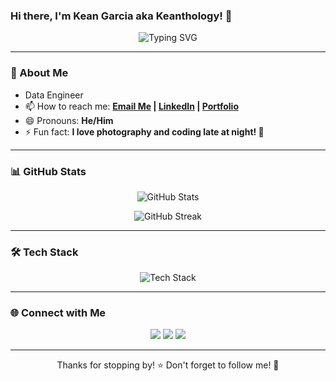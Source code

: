 ### Hi there, I'm Kean Garcia aka Keanthology! 👋

<p align="center">
  <img src="https://readme-typing-svg.herokuapp.com?font=Fira+Code&pause=1000&color=F75C7E&width=435&lines=Welcome+to+my+GitHub!;Data+Engineer;Passionate+about+Tech+%26+Design;Always+Learning+%F0%9F%92%BB" alt="Typing SVG" />
</p>

---

### 🚀 About Me

- Data Engineer
- 📫 How to reach me: **[Email Me](mailto:your-email@example.com) | [LinkedIn](https://linkedin.com/in/keanthology) | [Portfolio](https://yourportfolio.com)**
- 😄 Pronouns: **He/Him**
- ⚡ Fun fact: **I love photography and coding late at night! 🌙**

---

### 📊 GitHub Stats

<p align="center">
  <img src="https://github-readme-stats.vercel.app/api?username=keanthology&show_icons=true&theme=radical" alt="GitHub Stats" />
</p>

<p align="center">
  <img src="https://github-readme-streak-stats.herokuapp.com/?user=keanthology&theme=radical" alt="GitHub Streak" />
</p>

---

### 🛠️ Tech Stack

<p align="center">
  <img src="https://skillicons.dev/icons?i=js,ts,react,angular,java,python,php,mysql,mongodb,git,linux,figma" alt="Tech Stack" />
</p>

---

### 🌐 Connect with Me

<p align="center">
  <a href="https://linkedin.com/in/keanthology"><img src="https://img.shields.io/badge/LinkedIn-blue?style=for-the-badge&logo=linkedin" /></a>
  <a href="https://github.com/keanthology"><img src="https://img.shields.io/badge/GitHub-black?style=for-the-badge&logo=github" /></a>
  <a href="mailto:your-email@example.com"><img src="https://img.shields.io/badge/Email-red?style=for-the-badge&logo=gmail" /></a>
</p>

---

<p align="center">Thanks for stopping by! ⭐️ Don't forget to follow me! 🚀</p>


<!---
keanthology/keanthology is a ✨ special ✨ repository because its `README.md` (this file) appears on your GitHub profile.
You can click the Preview link to take a look at your changes.
--->
